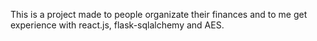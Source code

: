 This is a project made to people organizate their finances and to me get experience with react.js, flask-sqlalchemy and AES.